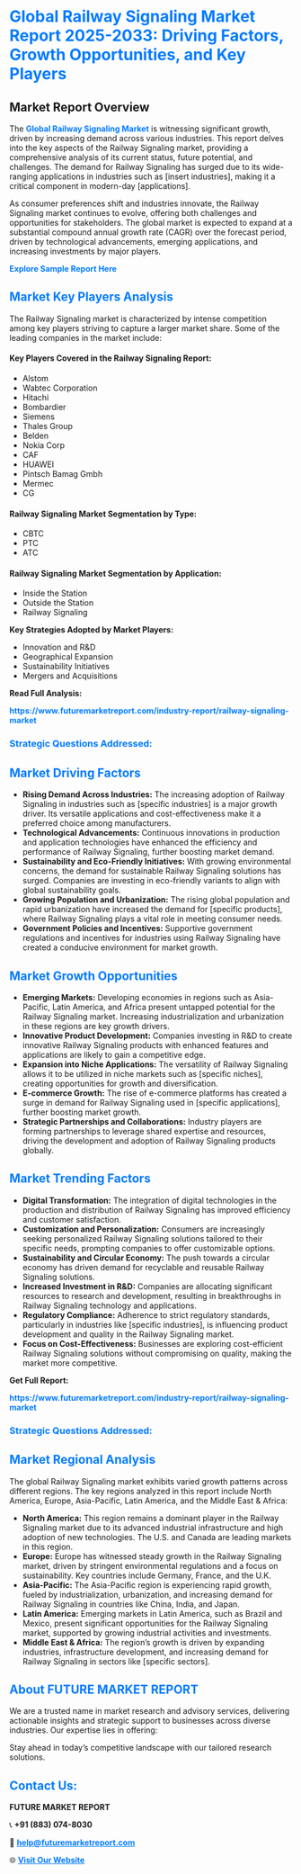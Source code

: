 <h1 style="color: #007BFF;">Global Railway Signaling Market Report 2025-2033: Driving Factors, Growth Opportunities, and Key Players</h1>

<section id="overview">
<h2>Market Report Overview</h2>
<p>The <a href="https://www.futuremarketreport.com/industry-report/railway-signaling-market" style="color: #007BFF; text-decoration: none;"><strong>Global Railway Signaling Market</strong></a> is witnessing significant growth, driven by increasing demand across various industries. This report delves into the key aspects of the Railway Signaling market, providing a comprehensive analysis of its current status, future potential, and challenges. The demand for Railway Signaling has surged due to its wide-ranging applications in industries such as [insert industries], making it a critical component in modern-day [applications].</p>
<p>As consumer preferences shift and industries innovate, the Railway Signaling market continues to evolve, offering both challenges and opportunities for stakeholders. The global market is expected to expand at a substantial compound annual growth rate (CAGR) over the forecast period, driven by technological advancements, emerging applications, and increasing investments by major players.</p>
</section>

<section id="overview">
<p><a href="https://www.futuremarketreport.com/request-sample/reportId=106988" style="color: #007BFF; text-decoration: none;"><strong>Explore Sample Report Here</strong></a></p>
</section>

<section id="key-players">
<h2 style="color: #007BFF;">Market Key Players Analysis</h2>
<p>The Railway Signaling market is characterized by intense competition among key players striving to capture a larger market share. Some of the leading companies in the market include:</p>
<h4>Key Players Covered in the Railway Signaling Report:</h4>
<ul><li>Alstom</li><li>Wabtec Corporation</li><li>Hitachi</li><li>Bombardier</li><li>Siemens</li><li>Thales Group</li><li>Belden</li><li>Nokia Corp</li><li>CAF</li><li>HUAWEI</li><li>Pintsch Bamag Gmbh</li><li>Mermec</li><li>CG</li></ul>
<h4>Railway Signaling Market Segmentation by Type:</h4>
<ul><li>CBTC</li><li>PTC</li><li>ATC</li></ul>

<h4>Railway Signaling Market Segmentation by Application:</h4>
<ul><li>Inside the Station</li><li>Outside the Station</li><li>Railway Signaling</li></ul>
<p><strong>Key Strategies Adopted by Market Players:</strong></p>
<ul>
<li>Innovation and R&D</li>
<li>Geographical Expansion</li>
<li>Sustainability Initiatives</li>
<li>Mergers and Acquisitions</li>
</ul>
</section>

<section>
<p><strong>Read Full Analysis: </strong></p><a href="https://www.futuremarketreport.com/industry-report/railway-signaling-market" style="color: #007BFF; text-decoration: none;"><strong>https://www.futuremarketreport.com/industry-report/railway-signaling-market</strong></a>
<h3 style="color: #007BFF;">Strategic Questions Addressed:</h3>
</section>

<section id="driving-factors">
<h2 style="color: #007BFF;">Market Driving Factors</h2>
<ul>
<li><strong>Rising Demand Across Industries:</strong> The increasing adoption of Railway Signaling in industries such as [specific industries] is a major growth driver. Its versatile applications and cost-effectiveness make it a preferred choice among manufacturers.</li>
<li><strong>Technological Advancements:</strong> Continuous innovations in production and application technologies have enhanced the efficiency and performance of Railway Signaling, further boosting market demand.</li>
<li><strong>Sustainability and Eco-Friendly Initiatives:</strong> With growing environmental concerns, the demand for sustainable Railway Signaling solutions has surged. Companies are investing in eco-friendly variants to align with global sustainability goals.</li>
<li><strong>Growing Population and Urbanization:</strong> The rising global population and rapid urbanization have increased the demand for [specific products], where Railway Signaling plays a vital role in meeting consumer needs.</li>
<li><strong>Government Policies and Incentives:</strong> Supportive government regulations and incentives for industries using Railway Signaling have created a conducive environment for market growth.</li>
</ul>
</section>

<section id="growth-opportunities">
<h2 style="color: #007BFF;">Market Growth Opportunities</h2>
<ul>
<li><strong>Emerging Markets:</strong> Developing economies in regions such as Asia-Pacific, Latin America, and Africa present untapped potential for the Railway Signaling market. Increasing industrialization and urbanization in these regions are key growth drivers.</li>
<li><strong>Innovative Product Development:</strong> Companies investing in R&D to create innovative Railway Signaling products with enhanced features and applications are likely to gain a competitive edge.</li>
<li><strong>Expansion into Niche Applications:</strong> The versatility of Railway Signaling allows it to be utilized in niche markets such as [specific niches], creating opportunities for growth and diversification.</li>
<li><strong>E-commerce Growth:</strong> The rise of e-commerce platforms has created a surge in demand for Railway Signaling used in [specific applications], further boosting market growth.</li>
<li><strong>Strategic Partnerships and Collaborations:</strong> Industry players are forming partnerships to leverage shared expertise and resources, driving the development and adoption of Railway Signaling products globally.</li>
</ul>
</section>

<section id="trending-factors">
<h2 style="color: #007BFF;">Market Trending Factors</h2>
<ul>
<li><strong>Digital Transformation:</strong> The integration of digital technologies in the production and distribution of Railway Signaling has improved efficiency and customer satisfaction.</li>
<li><strong>Customization and Personalization:</strong> Consumers are increasingly seeking personalized Railway Signaling solutions tailored to their specific needs, prompting companies to offer customizable options.</li>
<li><strong>Sustainability and Circular Economy:</strong> The push towards a circular economy has driven demand for recyclable and reusable Railway Signaling solutions.</li>
<li><strong>Increased Investment in R&D:</strong> Companies are allocating significant resources to research and development, resulting in breakthroughs in Railway Signaling technology and applications.</li>
<li><strong>Regulatory Compliance:</strong> Adherence to strict regulatory standards, particularly in industries like [specific industries], is influencing product development and quality in the Railway Signaling market.</li>
<li><strong>Focus on Cost-Effectiveness:</strong> Businesses are exploring cost-efficient Railway Signaling solutions without compromising on quality, making the market more competitive.</li>
</ul>
</section>

<section>
<p><strong>Get Full Report: </strong></p><a href="https://www.futuremarketreport.com/industry-report/railway-signaling-market" style="color: #007BFF; text-decoration: none;"><strong>https://www.futuremarketreport.com/industry-report/railway-signaling-market</strong></a>
<h3 style="color: #007BFF;">Strategic Questions Addressed:</h3>
</section>


<section id="regional-analysis">
<h2 style="color: #007BFF;">Market Regional Analysis</h2>
<p>The global Railway Signaling market exhibits varied growth patterns across different regions. The key regions analyzed in this report include North America, Europe, Asia-Pacific, Latin America, and the Middle East & Africa:</p>
<ul>
<li><strong>North America:</strong> This region remains a dominant player in the Railway Signaling market due to its advanced industrial infrastructure and high adoption of new technologies. The U.S. and Canada are leading markets in this region.</li>
<li><strong>Europe:</strong> Europe has witnessed steady growth in the Railway Signaling market, driven by stringent environmental regulations and a focus on sustainability. Key countries include Germany, France, and the U.K.</li>
<li><strong>Asia-Pacific:</strong> The Asia-Pacific region is experiencing rapid growth, fueled by industrialization, urbanization, and increasing demand for Railway Signaling in countries like China, India, and Japan.</li>
<li><strong>Latin America:</strong> Emerging markets in Latin America, such as Brazil and Mexico, present significant opportunities for the Railway Signaling market, supported by growing industrial activities and investments.</li>
<li><strong>Middle East & Africa:</strong> The region’s growth is driven by expanding industries, infrastructure development, and increasing demand for Railway Signaling in sectors like [specific sectors].</li>
</ul>
</section>

<footer>
<h2 style="color: #007BFF;">About FUTURE MARKET REPORT</h2>
<p>We are a trusted name in market research and advisory services, delivering actionable insights and strategic support to businesses across diverse industries. Our expertise lies in offering:</p>

<p>Stay ahead in today’s competitive landscape with our tailored research solutions.</p>

<h2 style="color: #007BFF;">Contact Us:</h2>
<p><strong>FUTURE MARKET REPORT</strong></p>
<p>📞 <strong>+91 (883) 074-8030</strong></p>
<p>📧 <strong><a href="mailto:help@futuremarketreport.com" style="color: #007BFF;">help@futuremarketreport.com</a></strong></p>
<p>🌐 <strong><a href="https://www.futuremarketreport.com/" style="color: #007BFF;">Visit Our Website</a></strong></p>
</footer>